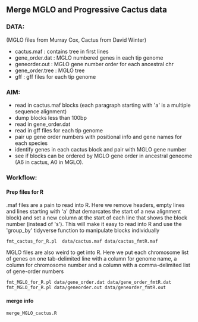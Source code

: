 
## Merge MGLO and Progressive Cactus data

### DATA:
(MGLO files from Murray Cox, Cactus from David Winter)
+ cactus.maf : contains tree in first lines   
+ gene_order.dat : MGLO numbered genes in each tip genome
+ geneorder.out  : MGLO gene number order for each ancestral chr
+ gene_order.tree : MGLO tree
+ gff : gff files for each tip genome

### AIM:
+ read in cactus.maf blocks (each paragraph starting with 'a' is a multiple sequence alignment)
+ dump blocks less than 100bp
+ read in gene_order.dat
+ read in gff files for each tip genome
+ pair up gene order numbers with positional info and gene names for each species
+ identify genes in each cactus block and pair with MGLO gene number
+ see if blocks can be ordered by MGLO gene order in ancestral geneome (A6 in cactus, A0 in MGLO).

### Workflow:

#### Prep files for R

.maf files are a pain to read into R. Here we remove headers, empty lines and 
lines starting with 'a' (that demarcates the start of a new alignment block) and
set a new column at the start of each line that shows the block number (instead
of 's'). This will make it easy to read into R and use the 'group_by' tidyverse 
function to manipulate blocks individually
```
fmt_cactus_for_R.pl  data/cactus.maf data/cactus_fmtR.maf
```

MGLO files are also weird to get into R. Here we put each chromosome list of 
genes on one tab-delimited line with a column for genome name, a column for
chromosome number and a column with a comma-delimited list of gene-order numbers
```
fmt_MGLO_for_R.pl data/gene_order.dat data/gene_order_fmtR.dat
fmt_MGLO_for_R.pl data/geneorder.out data/geneorder_fmtR.out
```

#### merge info

```
merge_MGLO_cactus.R
```
